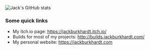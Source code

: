 ![Jack's GitHub stats](https://github-readme-stats.vercel.app/api?username=jackburkhardt&show_icons=true&theme=dark)

### Some quick links

- My itch.io page: https://jackburkhardt.itch.io/
- Builds for most of my projects: http://builds.jackburkhardt.com/
- My personal website: https://jackburkhardt.com
